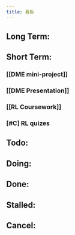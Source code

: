 ```yaml
---
title: 看板
---
```


## Long Term:
###
## Short Term:
### [[DME mini-project]]
### [[DME Presentation]]
### [[RL Coursework]]
### [#C] RL quizes
###
## Todo:
###
## Doing:
## Done:
## Stalled:
## Cancel: